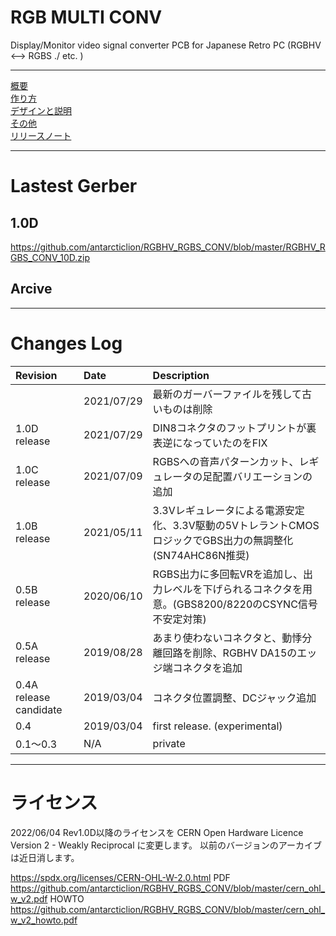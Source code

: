 # RGB MULTI CONV
Display/Monitor video signal converter PCB for Japanese Retro PC (RGBHV &lt;--> RGBS ./ etc. )

***
[概要](https://github.com/antarcticlion/RGBHV_RGBS_CONV/wiki)  
[作り方](https://github.com/antarcticlion/RGBHV_RGBS_CONV/wiki/How-to-make)  
[デザインと説明](https://github.com/antarcticlion/RGBHV_RGBS_CONV/wiki/Design)  
[その他](https://github.com/antarcticlion/RGBHV_RGBS_CONV/wiki/Miscellaneous)  
[リリースノート](https://github.com/antarcticlion/RGBHV_RGBS_CONV/wiki/Release-note)  

***
# Lastest Gerber
## 1.0D  
https://github.com/antarcticlion/RGBHV_RGBS_CONV/blob/master/RGBHV_RGBS_CONV_10D.zip

## Arcive


  
***
# Changes Log  
| Revision | Date | Description |
|:---|:---|:---|
||2021/07/29 | 最新のガーバーファイルを残して古いものは削除 |
|1.0D release |2021/07/29 | DIN8コネクタのフットプリントが裏表逆になっていたのをFIX |
|1.0C release |2021/07/09 | RGBSへの音声パターンカット、レギュレータの足配置バリエーションの追加 |
|1.0B release |2021/05/11 | 3.3Vレギュレータによる電源安定化、3.3V駆動の5VトレラントCMOSロジックでGBS出力の無調整化(SN74AHC86N推奨) |
|0.5B release |2020/06/10 | RGBS出力に多回転VRを追加し、出力レベルを下げられるコネクタを用意。(GBS8200/8220のCSYNC信号不安定対策) |
|0.5A release |2019/08/28 | あまり使わないコネクタと、動悸分離回路を削除、RGBHV DA15のエッジ端コネクタを追加 |
|0.4A release candidate |2019/03/04 | コネクタ位置調整、DCジャック追加 |
|0.4 |2019/03/04 | first release. (experimental) |
|0.1～0.3 | N/A | private |



***
# ライセンス

2022/06/04 
Rev1.0D以降のライセンスを CERN Open Hardware Licence Version 2 - Weakly Reciprocal に変更します。
以前のバージョンのアーカイブは近日消します。

https://spdx.org/licenses/CERN-OHL-W-2.0.html
PDF https://github.com/antarcticlion/RGBHV_RGBS_CONV/blob/master/cern_ohl_w_v2.pdf
HOWTO https://github.com/antarcticlion/RGBHV_RGBS_CONV/blob/master/cern_ohl_w_v2_howto.pdf

